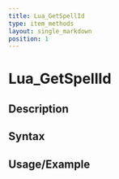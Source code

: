 ```yaml
---
title: Lua_GetSpellId
type: item_methods
layout: single_markdown
position: 1
---
```


# Lua_GetSpellId

## Description

## Syntax

## Usage/Example


